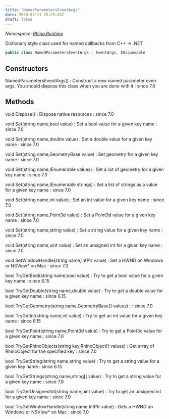 ```yaml
---
title: "NamedParametersEventArgs"
date: 2020-03-11 15:29:43Z
draft: false
---
```


*Namespace: [Rhino.Runtime](../)*

Dictionary style class used for named callbacks from C++ -> .NET
```cs
public class NamedParametersEventArgs : EventArgs, IDisposable
```
## Constructors

NamedParametersEventArgs()
: Construct a new named parameter even args. You should dispose this class when you are done with it
: since 7.0
## Methods

void Dispose()
: Dispose native resources
: since 7.0

void Set(string name,bool value)
: Set a bool value for a given key name
: since 7.0

void Set(string name,double value)
: Set a double value for a given key name
: since 7.0

void Set(string name,GeometryBase value)
: Set geometry for a given key name
: since 7.0

void Set(string name,IEnumerable<GeometryBase> values)
: Set a list of geometry for a given key name
: since 7.0

void Set(string name,IEnumerable<string> strings)
: Set a list of strings as a value for a given key name
: since 7.0

void Set(string name,int value)
: Set an int value for a given key name
: since 7.0

void Set(string name,Point3d value)
: Set a Point3d value for a given key name
: since 7.0

void Set(string name,string value)
: Set a string value for a given key name
: since 7.0

void Set(string name,uint value)
: Set an unsigned int for a given key name
: since 7.0

void SetWindowHandle(string name,IntPtr value)
: Set a HWND on Windows or NSView* on Mac
: since 7.0

bool TryGetBool(string name,bool value)
: Try to get a bool value for a given key name
: since 6.15

bool TryGetDouble(string name,double value)
: Try to get a double value for a given key name
: since 6.15

bool TryGetGeometry(string name,GeometryBase[] values)
: 
: since 7.0

bool TryGetInt(string name,int value)
: Try to get an int value for a given key name
: since 6.15

bool TryGetPoint(string name,Point3d value)
: Try to get a Point3d value for a given key name
: since 7.0

bool TryGetRhinoObjects(string key,RhinoObject[] values)
: Get array of RhinoObject for the specified key
: since 7.0

bool TryGetString(string name,string value)
: Try to get a string value for a given key name
: since 6.15

bool TryGetStrings(string name,string[] value)
: Try to get a string value for a given key name
: since 7.0

bool TryGetUnsignedInt(string name,uint value)
: Try to get an unsigned int for a given key name
: since 7.0

bool TryGetWindowHandle(string name,IntPtr value)
: Gets a HWND on Windows or NSVIew* on Mac
: since 7.0
